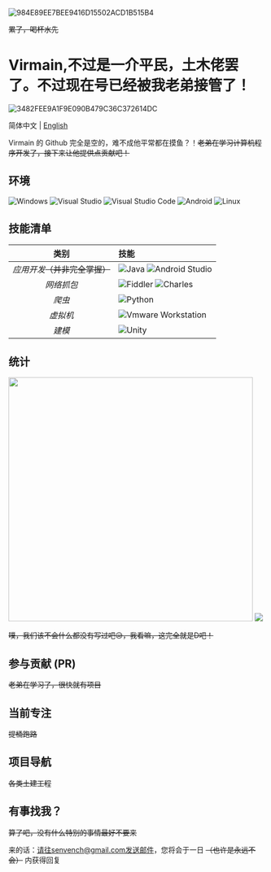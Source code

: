 ![984E89EE7BEE9416D15502ACD1B515B4](https://user-images.githubusercontent.com/91796052/173858018-5445da9d-59e8-456b-b411-f8cb12af162c.jpg)

~~累了，喝杯水先~~
# Virmain,不过是一介平民，土木佬罢了。不过现在号已经被我老弟接管了！
![3482FEE9A1F9E090B479C36C372614DC](https://user-images.githubusercontent.com/91796052/173857560-037c81a0-bb85-4e08-8612-bdb0be2f2fe6.gif)

简体中文 | [English](./README.en.md)

Virmain 的 Github 完全是空的，难不成他平常都在摸鱼？！~~老弟在学习计算机程序开发了，接下来让他提供点贡献吧！~~

## 环境

![Windows](https://img.shields.io/badge/-Windows-0078D6?style=flat-square&logo=windows&logoColor=white) ![Visual Studio](https://img.shields.io/badge/-Visual_Studio-5C2D91?style=flat-square&logo=visual-studio&logoColor=white) ![Visual Studio Code](https://img.shields.io/badge/-Visual_Studio_Code-007ACC?style=flat-square&logo=visual-studio-code&logoColor=white) ![Android](https://img.shields.io/badge/-Androld-43ae2a?style=flat-square&logo=Android&logoColor=white) ![Linux](https://img.shields.io/badge/-Linux-FF0000?style=flat-square&logo=Linux&logoColor=white)

## 技能清单

| 类别 | 技能 |
| :---: | :--- |
| *应用开发*~~（并非完全掌握）~~ |  ![Java](https://img.shields.io/badge/-Java-191970?style=flat-square&logo=Java&logoColor=white) ![Android Studio](https://img.shields.io/badge/-Androld_Studio-43ae2a?style=flat-square&logo=Android&logoColor=white)
| *网络抓包* | ![Fiddler](https://img.shields.io/badge/-Fiddler-228B22?style=flat-square&logo=Fiddler&logoColor=white) ![Charles](https://img.shields.io/badge/-Charles-FFFF00?style=flat-square&logo=Charles&logoColor=white)
| *爬虫* | ![Python](https://img.shields.io/badge/-Python-333333?style=flat-square&logo=Python&logoColor=white) 
| *虚拟机* | ![Vmware Workstation](https://img.shields.io/badge/-Vmware_Workstation-48D1CC?style=flat-square&logo=Vmware&logoColor=white) 
| *建模* | ![Unity](https://img.shields.io/badge/-Unity-CFCFCF?style=flat-square&logo=Unity&logoColor=black)
## 统计

<p>
<img style="width: 480px;" src="https://github-readme-stats.vercel.app/api?username=virmain&theme=dracula&show_icons=true&count_private=true&include_all_commits=true&locale=cn&line_height=24&bg_color=00000010&text_color=c78944" />
<img src="https://github-readme-stats.vercel.app/api/top-langs/?username=virmain&theme=dracula&layout=compact&locale=cn&langs_count=10&bg_color=00000010&text_color=c78944&hide=HTML,CSS" />
</p>

~~噗，我们该不会什么都没有写过吧😥，我看嘛，这完全就是D吧！~~

## 参与贡献 (PR)
~~老弟在学习了，很快就有项目~~

## 当前专注
~~提桶跑路~~

## 项目导航
~~各类土建工程~~

## 有事找我？
~~算了吧，没有什么特别的事情最好不要来~~

来的话：请往senvench@gmail.com发送邮件，您将会于一日 ~~（也许是永远不会）~~ 内获得回复
